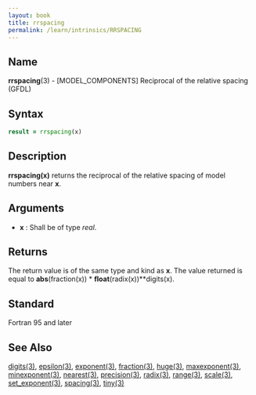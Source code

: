 ```yaml
---
layout: book
title: rrspacing
permalink: /learn/intrinsics/RRSPACING
---
```

## __Name__

__rrspacing__(3) - \[MODEL\_COMPONENTS\] Reciprocal of the relative spacing
(GFDL)

## __Syntax__
```fortran
result = rrspacing(x)
```

## __Description__

__rrspacing(x)__ returns the reciprocal of the relative spacing of model
numbers near __x__.

## __Arguments__

  - __x__
    : Shall be of type _real_.

## __Returns__

The return value is of the same type and kind as __x__. The value returned
is equal to __abs__(fraction(x)) \* __float__(radix(x))\*\*digits(x).

## __Standard__

Fortran 95 and later

## __See Also__

[digits(3)](DIGITS),
[epsilon(3)](EPSILON),
[exponent(3)](EXPONENT),
[fraction(3)](FRACTION),
[huge(3)](HUGE),
[maxexponent(3)](MAXEXPONENT),
[minexponent(3)](MINEXPONENT),
[nearest(3)](NEAREST),
[precision(3)](PRECISION),
[radix(3)](RADIX),
[range(3)](RANGE),
[scale(3)](SCALE),
[set_exponent(3)](SET_EXPONENT),
[spacing(3)](SPACING),
[tiny(3)](TINY)

